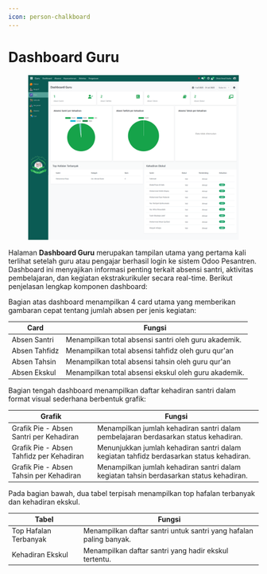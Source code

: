 ```yaml
---
icon: person-chalkboard
---
```


# Dashboard Guru

<figure><img src="../../.gitbook/assets/image (5).png" alt=""><figcaption></figcaption></figure>

Halaman **Dashboard Guru** merupakan tampilan utama yang pertama kali terlihat setelah guru atau pengajar berhasil login ke sistem Odoo Pesantren. Dashboard ini menyajikan informasi penting terkait absensi santri, aktivitas pembelajaran, dan kegiatan ekstrakurikuler secara real-time. Berikut penjelasan lengkap komponen dashboard:

Bagian atas dashboard menampilkan 4 card utama yang memberikan gambaran cepat tentang jumlah absen per jenis kegiatan:

| Card          | Fungsi                                               |
| ------------- | ---------------------------------------------------- |
| Absen Santri  | Menampilkan total absensi santri oleh guru akademik. |
| Absen Tahfidz | Menampilkan total absensi tahfidz oleh guru qur'an   |
| Absen Tahsin  | Menampilkan total absensi tahsin oleh guru qur'an    |
| Absen Ekskul  | Menampilkan total absensi ekskul oleh guru akademik. |

Bagian tengah dashboard menampilkan daftar kehadiran santri dalam format visual sederhana berbentuk grafik:

| Grafik                                   | Fungsi                                                                                   |
| ---------------------------------------- | ---------------------------------------------------------------------------------------- |
| Grafik Pie - Absen Santri per Kehadiran  | Menampilkan jumlah kehadiran santri dalam pembelajaran berdasarkan status kehadiran.     |
| Grafik Pie - Absen Tahfidz per Kehadiran | Menunjukkan jumlah kehadiran santri dalam kegiatan tahfidz berdasarkan status kehadiran. |
| Grafik Pie - Absen Tahsin per Kehadiran  | Menampilkan jumlah kehadiran santri dalam kegiatan tahsin berdasarkan status kehadiran.  |

Pada bagian bawah, dua tabel terpisah menampilkan top hafalan terbanyak dan kehadiran ekskul.

| Tabel                 | Fungsi                                                             |
| --------------------- | ------------------------------------------------------------------ |
| Top Hafalan Terbanyak | Menampilkan daftar santri untuk santri yang hafalan paling banyak. |
| Kehadiran Ekskul      | Menampilkan daftar santri yang hadir ekskul tertentu.              |
